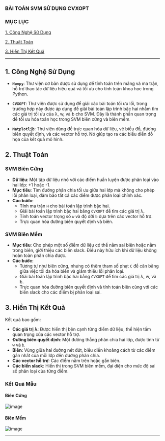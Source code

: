 ### BÀI TOÁN SVM SỬ DỤNG CVXOPT

### MỤC LỤC
[1. Công Nghệ Sử Dụng](#CongNgheSuDung)

[2. Thuật Toán](#ThuatToan)

[3. Hiển Thị Kết Quả](#HienThiKetQua)

---

<a name="CongNgheSuDung"></a>
## 1. Công Nghệ Sử Dụng
- **`Numpy`**: Thư viện cơ bản được sử dụng để tính toán trên mảng và ma trận, hỗ trợ thao tác dữ liệu hiệu quả và tối ưu cho tính toán khoa học trong Python.

- **`CVXOPT`**: Thư viện được sử dụng để giải các bài toán tối ưu lồi, trong trường hợp này được áp dụng để giải bài toán lập trình bậc hai nhằm tìm các giá trị tối ưu của λ, w, và b cho SVM. Đây là thành phần quan trọng để tối ưu hóa toán học trong SVM biên cứng và biên mềm.

- **`Matplotlib`**: Thư viện dùng để trực quan hóa dữ liệu, vẽ biểu đồ, đường biên quyết định, và các vector hỗ trợ. Nó giúp tạo ra các biểu diễn đồ họa của kết quả mô hình.

<a name="ThuatToan"></a>
## 2. Thuật Toán

### SVM Biên Cứng
- **Dữ liệu**: Một tập dữ liệu nhỏ với các điểm huấn luyện được phân loại vào hai lớp: +1 hoặc -1.
- **Mục tiêu**: Tìm đường phân chia tối ưu giữa hai lớp mà không cho phép lỗi phân loại, đảm bảo tất cả các điểm được phân loại chính xác.
- **Các bước**:
  - Tính ma trận `H` cho bài toán lập trình bậc hai.
  - Giải bài toán lập trình bậc hai bằng `CVXOPT` để tìm các giá trị λ.
  - Tính toán vector trọng số `w` và độ dời `b` dựa trên các vector hỗ trợ.
  - Trực quan hóa đường biên quyết định và biên.

### SVM Biên Mềm
- **Mục tiêu**: Cho phép một số điểm dữ liệu có thể nằm sai biên hoặc nằm trong biên, giới thiệu các biến slack. Điều này hữu ích khi dữ liệu không hoàn toàn phân chia được.
- **Các bước**:
  - Tương tự như biên cứng, nhưng có thêm tham số phạt `C` để cân bằng giữa việc tối đa hóa biên và giảm thiểu lỗi phân loại.
  - Giải bài toán lập trình bậc hai bằng `CVXOPT` để tìm các giá trị λ, w, và b.
  - Trực quan hóa đường biên quyết định và tính toán biên cùng với các biến slack cho các điểm bị phân loại sai.

<a name="HienThiKetQua"></a>
## 3. Hiển Thị Kết Quả

Kết quả bao gồm:
- **Các giá trị λ**: Được hiển thị bên cạnh từng điểm dữ liệu, thể hiện tầm quan trọng của các vector hỗ trợ.
- **Đường biên quyết định**: Một đường thẳng phân chia hai lớp, được tính từ `w` và `b`.
- **Biên**: Vùng giữa hai đường nét đứt, biểu diễn khoảng cách từ các điểm gần nhất của mỗi lớp đến đường phân chia.
- **Các vector hỗ trợ**: Các điểm nằm trên hoặc gần biên.
- **Các biến slack**: Hiển thị trong SVM biên mềm, đại diện cho mức độ sai số phân loại của từng điểm.

### Kết Quả Mẫu

#### Biên Cứng

![image](https://github.com/user-attachments/assets/6f18149e-af9a-469b-98b6-ac5d438dbf9e)

#### Biên Mềm

![image](https://github.com/user-attachments/assets/ebcf68ef-09fd-4932-9cbf-5ddbaae7bcd9)

---

